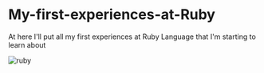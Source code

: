 # My-first-experiences-at-Ruby
At here I'll put all my first experiences at Ruby Language that I'm starting to learn about

![ruby](https://cloud.githubusercontent.com/assets/13237872/8571583/16e5191c-255e-11e5-9551-7e0637453583.png)

